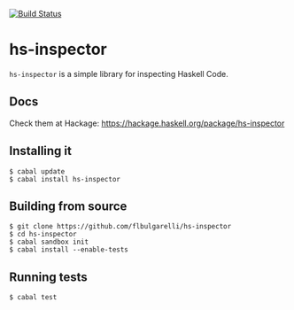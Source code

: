 [![Build Status](https://travis-ci.org/flbulgarelli/hs-inspector.svg)](https://travis-ci.org/flbulgarelli/hs-inspector)

# hs-inspector

`hs-inspector` is a simple library for inspecting Haskell Code.

## Docs

Check them at Hackage: https://hackage.haskell.org/package/hs-inspector

## Installing it

```
$ cabal update
$ cabal install hs-inspector
```

## Building from source

```
$ git clone https://github.com/flbulgarelli/hs-inspector
$ cd hs-inspector
$ cabal sandbox init
$ cabal install --enable-tests
```

## Running tests

```
$ cabal test
```
